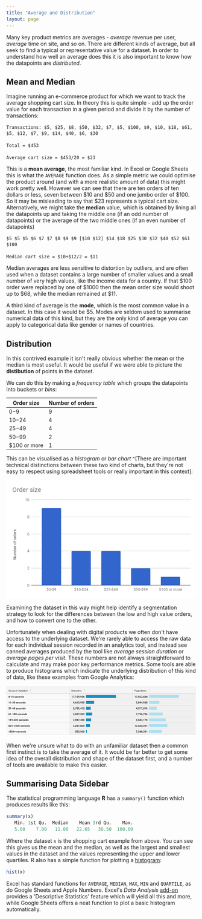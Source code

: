 ```yaml
---
title: "Average and Distribution"
layout: page
---
```


Many key product metrics are averages - _average_ revenue per user, _average_ time on site, and so on. There are different kinds of average, but all seek to find a typical or representative value for a dataset. In order to understand how well an average does this it is also important to know how the datapoints are _distributed_. 


## Mean and Median

Imagine running an e-commerce product for which we want to track the average shopping cart size. In theory this is quite simple - add up the order value for each transaction in a given period and divide it by the number of transactions:

```{.math}
Transactions: $5, $25, $8, $50, $32, $7, $5, $100, $9, $10, $18, $61, $5, $12, $7, $9, $14, $40, $6, $30

Total = $453 

Average cart size = $453/20 = $23
```

This is a **mean average**, the most familiar kind. In Excel or Google Sheets this is what the `AVERAGE` function does. As a simple metric we could optimise the product around (and with a more realistic amount of data) this might work pretty well. However we can see that there are ten orders of ten dollars or less, seven between $10 and $50 and one jumbo order of $100. So it may be misleading to say that $23 represents a typical cart size. Alternatively, we might take the **median** value, which is obtained by lining all the datapoints up and taking the middle one (if an odd number of datapoints) or the average of the two middle ones (if an even number of datapoints)

```{.math}
$5 $5 $5 $6 $7 $7 $8 $9 $9 [$10 $12] $14 $18 $25 $30 $32 $40 $52 $61 $100

Median cart size = $10+$12/2 = $11
```

Median averages are less sensitive to distortion by outliers, and are often used when a dataset contains a large number of smaller values and a small number of very high values, like the income data for a country. If that $100 order were replaced by one of $1000 then the mean order size would shoot up to $68, while the median remained at $11.

A third kind of average is the **mode**, which is the most common value in a dataset. In this case it would be $5. Modes are seldom used to summarise numerical data of this kind, but they are the only kind of average you can apply to categorical data like gender or names of countries. 

## Distribution

In this contrived example it isn't really obvious whether the mean or the median is most useful. It would be useful if we were able to picture the **distibution** of points in the dataset. 

We can do this by making a *frequency table* which groups the datapoints into buckets or *bins*: 

|Order size|Number of orders|
|-|-|
|$0-$9|9|
|$10-$24|4|
|$25-$49|4|
|$50-$99|2|
|$100 or more|1|

This can be visualised as a *histogram* or *bar chart* ^[There are important technical distinctions between these two kind of charts, but they're not easy to respect using spreadsheet tools or really important in this context]:

![](/assets/images/fig2-1.png)

Examining the dataset in this way might help identify a segmentation strategy to look for the differences between the low and high value orders, and how to convert one to the other. 

Unfortunately when dealing with digital products we often don't have access to the underlying dataset. We're rarely able to access the raw data for each individual session recorded in an analytics tool, and instead see canned averages produced by the tool like *average session duration* or *average pages per visit*. These numbers are not always straightforward to calculate and may make poor key performance metrics. Some tools are able to produce histograms which indicate the underlying distribution of this kind of data, like these examples from Google Analytics:

![](/assets/images/fig2-2.png)

When we're unsure what to do with an unfamiliar dataset then a common first instinct is to take the average of it. It would be far better to get some idea of the overall distribution and shape of the dataset first, and a number of tools are available to make this easier. 

## Summarising Data Sidebar

The statistical programming language **R** has a `summary()` function which produces results like this:

```R
summary(x)
   Min. 1st Qu.  Median    Mean 3rd Qu.    Max. 
   5.00    7.00   11.00   22.65   30.50  100.00 
```

Where the dataset `x` is the shopping cart example from above. You can see this gives us the mean and the median, as well as the largest and smallest values in the dataset and the values representing the upper and lower quartiles. R also has a simple function for plotting a [histogram](https://www.r-bloggers.com/how-to-make-a-histogram-with-basic-r/):

```R
hist(x)
```

Excel has standard functions for `AVERAGE`, `MEDIAN`, `MAX`, `MIN` and `QUARTILE`, as do Google Sheets and Apple Numbers. Excel's *Data Analysis* [add-on](https://support.office.com/en-ie/article/load-the-analysis-toolpak-in-excel-6a63e598-cd6d-42e3-9317-6b40ba1a66b4) provides a 'Descriptive Statistics' feature which will yield all this and more, while Google Sheets offers a neat function to plot a basic histogram automatically. 